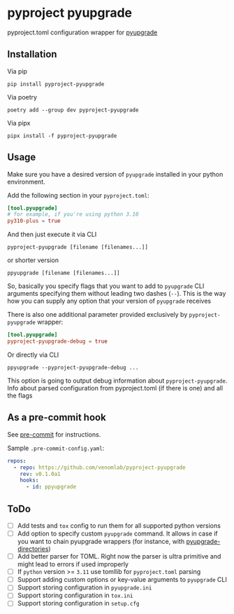 # pyproject pyupgrade

pyproject.toml configuration wrapper for [pyupgrade](https://github.com/asottile/pyupgrade)

## Installation

Via pip

```shell
pip install pyproject-pyupgrade
```

Via poetry

```shell
poetry add --group dev pyproject-pyupgrade
```

Via pipx

```shell
pipx install -f pyproject-pyupgrade
```

## Usage

Make sure you have a desired version of `pyupgrade`
installed in your python environment.

Add the following section in your `pyproject.toml`:

```toml
[tool.pyupgrade]
# for example, if you're using python 3.10
py310-plus = true
```

And then just execute it via CLI

```shell
pyproject-pyupgrade [filename [filenames...]]
```

or shorter version

```shell
ppyupgrade [filename [filenames...]]
```

So, basically you specify flags that you want to add to `pyupgrade`
CLI arguments specifying them without leading two dashes (`--`).
This is the way how you can supply any option that your version of `pyupgrade` receives

There is also one additional parameter provided exclusively by `pyproject-pyupgrade` wrapper:

```toml
[tool.pyupgrade]
pyproject-pyupgrade-debug = true
```

Or directly via CLI

```shell
ppyupgrade --pyproject-pyupgrade-debug ...
```

This option is going to output debug information about `pyproject-pyupgrade`.
Info about parsed configuration from pyproject.toml (if there is one) and all the flags

## As a pre-commit hook

See [pre-commit](https://github.com/pre-commit/pre-commit) for instructions.

Sample `.pre-commit-config.yaml`:

```yaml
repos:
  - repo: https://github.com/venomlab/pyproject-pyupgrade
    rev: v0.1.0a1
    hooks:
      - id: ppyupgrade
```

## ToDo

- [ ] Add tests and `tox` config to run them for all supported python versions
- [ ] Add option to specify custom `pyupgrade` command. It allows in case if you want to chain pyupgrade wrappers (for instance, with [pyupgrade-directories](https://github.com/domdfcoding/pyupgrade-directories))
- [ ] Add better parser for TOML. Right now the parser is ultra primitive and might lead to errors if used improperly
- [ ] If `python` version >= `3.11` use tomllib for `pyproject.toml` parsing
- [ ] Support adding custom options or key-value arguments to `pyupgrade` CLI
- [ ] Support storing configuration in `pyupgrade.ini`
- [ ] Support storing configuration in `tox.ini`
- [ ] Support storing configuration in `setup.cfg`
